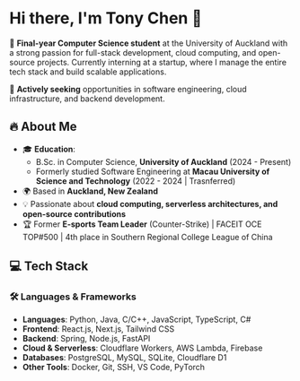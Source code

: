 # Hi there, I'm Tony Chen 👋

🚀 **Final-year Computer Science student** at the University of Auckland with a strong passion for full-stack development, cloud computing, and open-source projects. Currently interning at a startup, where I manage the entire tech stack and build scalable applications. 

🎯 **Actively seeking** opportunities in software engineering, cloud infrastructure, and backend development.

## 🔥 About Me

- 🎓 **Education**:  
  - B.Sc. in Computer Science, **University of Auckland** (2024 - Present)  
  - Formerly studied Software Engineering at **Macau University of Science and Technology** (2022 - 2024 | Trasnferred) 
- 🌍 Based in **Auckland, New Zealand**  
- 💡 Passionate about **cloud computing, serverless architectures, and open-source contributions**  
- 🏆 Former **E-sports Team Leader** (Counter-Strike) | FACEIT OCE TOP#500 | 4th place in Southern Regional College League of China  

## 💻 Tech Stack

### 🛠️ Languages & Frameworks
- **Languages**: Python, Java, C/C++, JavaScript, TypeScript, C#  
- **Frontend**: React.js, Next.js, Tailwind CSS  
- **Backend**: Spring, Node.js, FastAPI  
- **Cloud & Serverless**: Cloudflare Workers, AWS Lambda, Firebase  
- **Databases**: PostgreSQL, MySQL, SQLite, Cloudflare D1  
- **Other Tools**: Docker, Git, SSH, VS Code, PyTorch  
